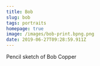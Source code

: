 ```yaml
---
title: Bob
slug: bob
tags: portraits
homepage: true
image: /images/bob-print.bpng.png
date: 2019-06-27T09:28:59.911Z
---
```

Pencil sketch of Bob Copper
